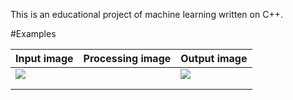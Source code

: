 This is an educational project of machine learning written on C++.

#Examples

| Input image          | Processing image | Output image      |
|----------------------|------------------|-------------------|
| ![](images/sample04_input.png) |                  |![](images/sample04_output.png)|
|                      |                  |                   |
|                      |                  |                   |
